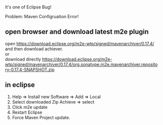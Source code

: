 It's one of Eclipse Bug!

Problem: Maven Configruation Error!

## open browser and download latest m2e plugin
open https://download.eclipse.org/m2e-wtp/signed/mavenarchiver/0.17.4/ and then download achiever.    
or    
download directly https://download.eclipse.org/m2e-wtp/signed/mavenarchiver/0.17.4/org.sonatype.m2e.mavenarchiver.repository-0.17.4-SNAPSHOT.zip

## in eclipse 
1. Help => Install new Software => Add => Local
2. Select downloaded Zip Achieve => select
3. Click m2e update 
4. Restart Eclipse 
5. Force Maven Project update. 


